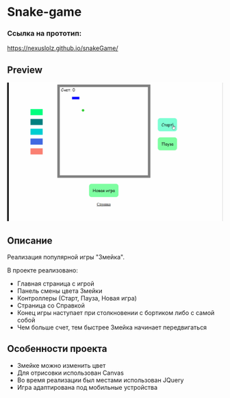 # Snake-game

### Ссылка на прототип:
https://nexuslolz.github.io/snakeGame/

## Preview

<img src='img/Snake.gif'>

## Описание

Реализация популярной игры "Змейка".

В проекте реализовано:
- Главная страница с игрой
- Панель смены цвета Змейки
- Контроллеры (Старт, Пауза, Новая игра)
- Страница со Справкой
- Конец игры наступает при столкновении с бортиком либо с самой собой
- Чем больше счет, тем быстрее Змейка начинает передвигаться

## Особенности проекта

- Змейке можно изменить цвет
- Для отрисовки использован Canvas
- Во время реализации был местами использован JQuery
- Игра адаптирована под мобильные устройства
